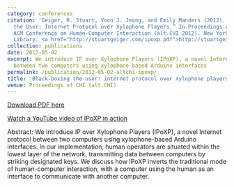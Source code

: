 ```yaml
---
category: conferences
citation: 'Geiger, R. Stuart, Yoon J. Jeong, and Emily Manders (2012). “Black-Boxing
  the User: Internet Protocol over Xylophone Players.” In Proceedings of the 2012
  ACM Conference on Human-Computer Interaction (alt.CHI 2012). New York: ACM Digital
  Library. <a href="http://stuartgeiger.com/ipoxp.pdf">http://stuartgeiger.com/ipoxp.pdf</a>'
collection: publications
date: 2012-05-02
excerpt: We introduce IP over Xylophone Players (IPoXP), a novel Internet protocol
  between two computers using xylophone-based Arduino interfaces
permalink: /publication/2012-05-02-altchi-ipoxp/
title: 'Black-boxing the user: internet protocol over xylophone players (IPoXP)'
venue: Proceedings of CHI (alt.CHI)
---
```


[Download PDF here](http://stuartgeiger.com/ipoxp.pdf)

[Watch a YouTube video of IPoXP in action](https://www.youtube.com/watch?v=qCT7SisWh38)

Abstract: We introduce IP over Xylophone Players (IPoXP), a novel Internet protocol between two computers using xylophone-based Arduino interfaces. In our implementation, human operators are situated within the lowest layer of the network, transmitting data between computers by striking designated keys. We discuss how IPoXP inverts the traditional mode of human-computer interaction, with a computer using the human as an interface to communicate with another computer.